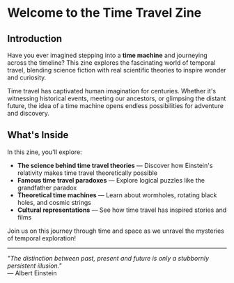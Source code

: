 # Welcome to the Time Travel Zine

## Introduction

Have you ever imagined stepping into a **time machine** and journeying across the timeline? This zine explores the fascinating world of temporal travel, blending science fiction with real scientific theories to inspire wonder and curiosity.

Time travel has captivated human imagination for centuries. Whether it's witnessing historical events, meeting our ancestors, or glimpsing the distant future, the idea of a time machine opens endless possibilities for adventure and discovery.

## What's Inside

In this zine, you'll explore:

* **The science behind time travel theories** — Discover how Einstein's relativity makes time travel theoretically possible
* **Famous time travel paradoxes** — Explore logical puzzles like the grandfather paradox
* **Theoretical time machines** — Learn about wormholes, rotating black holes, and cosmic strings
* **Cultural representations** — See how time travel has inspired stories and films

Join us on this journey through time and space as we unravel the mysteries of temporal exploration!

---

*"The distinction between past, present and future is only a stubbornly persistent illusion."*  
— Albert Einstein
